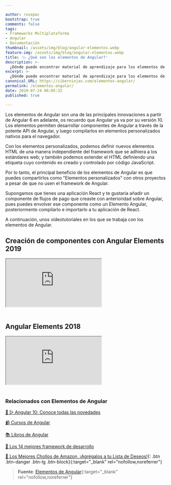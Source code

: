 ```yaml
---

author: rosepac
bootstrap: true
comments: false
tags:
- Frameworks Multiplataforma
- Angular
- Documentación
thumbnail: /assets/img/blog/angular-elementos.webp
feature-img: /assets/img/blog/angular-elementos.webp
title: '▷ ¿Qué son los elementos de Angular?'
description: >-
  ¿Dónde puedo encontrar material de aprendizaje para los elementos de Angular?
excerpt: >-
  ¿Dónde puedo encontrar material de aprendizaje para los elementos de Angular?
canonical_URL: https://ciberninjas.com/elementos-angular/
permalink: /elementos-angular/
date: 2020-07-24 06:05:32
published: true

---
```


Los elementos de Angular son una de las principales innovaciones a partir de Angular 6 en adelante, os recuerdo que Angular ya va por su versión 10. Los elementos permiten desarrollar componentes de Angular a través de la potente API de Angular, y luego compilarlos en elementos personalizados nativos para el navegador.

Con los elementos personalizados, podemos definir nuevos elementos HTML de una manera independiente del framework que se adhiera a los estándares web; y también podemos extender el HTML definiendo una etiqueta cuyo contenido es creado y controlado por código JavaScript.

Por lo tanto, el principal beneficio de los elementos de Angular es que puedes compartirlos como "Elementos personalizados" con otros proyectos a pesar de que no usen el framework de Angular.

Supongamos que tienes una aplicación React y te gustaría añadir un componente de flujos de pago que creaste con anterioridad sobre Angular, pues puedes envolver ese componente como un Elemento Angular, posteriormente compilarlo e importarlo a tu aplicación de React.

A continuación, unos vídeotutoriales en los que se trabaja con los elementos de Angular.

## **Creación de componentes con Angular Elements 2019**

<div class="embed-responsive embed-responsive-16by9">
  <iframe class="embed-responsive-item" src="https://www.youtube-nocookie.com/embed/bt6Wq0gGy7I?rel=0" allowfullscreen></iframe>
</div><br/>

## **Angular Elements 2018**

<div class="embed-responsive embed-responsive-16by9">
  <iframe class="embed-responsive-item" src="https://www.youtube-nocookie.com/embed/-xd56yFrsPY?rel=0" allowfullscreen></iframe>
</div><br/>
<!-- https://juristr.com/blog/2020/06/askjuri-learning-angular-elements/ -->

### **Relacionados con Elementos de Angular**

[🥇 ▷ Angular 10: Conoce todas las novedades](https://ciberninjas.com/angular-10-novedades/)

[📹 Cursos de Angular](https://ciberninjas.com/cursos-tecnologia/#angular-)

[📚 Libros de Angular](https://ciberninjas.com/biblioteca-de-programacion-y-tecnologia/#angular-)

[🥇 Los 14 mejores framework de desarrollo](https://ciberninjas.com/mejores-sdk-multiplataforma-2019-20/)

[🛒 Los Mejores Chollos de Amazon, ¡Agrégalos a tu Lista de Deseos!](https://www.amazon.es/shop/cibercursos "Los Mejores Chollos de Amazon, Ofertas Flash, Black Monday y Amazon Prime Day"){: .btn .btn-danger .btn-lg .btn-block}{:target="_blank" rel="nofollow,noreferrer"}

> **Fuente**: [Elementos de Angular](https://angular.io/guide/elements){:target="_blank" rel="nofollow,noreferrer"}